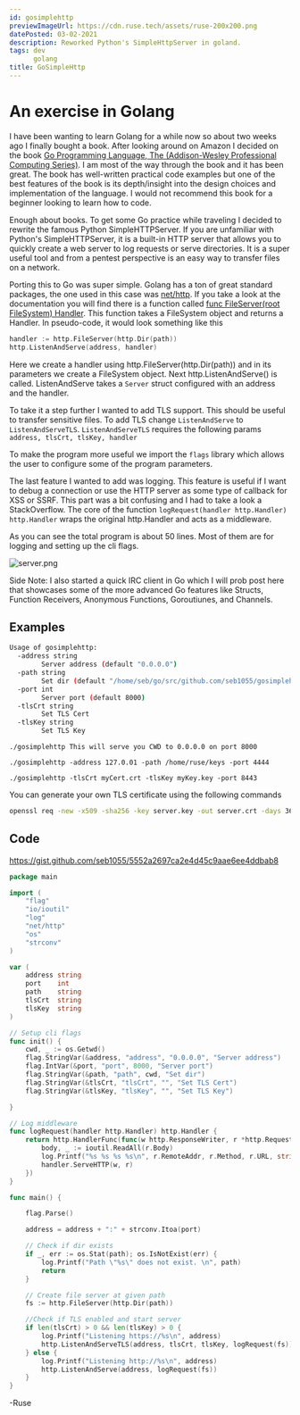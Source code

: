```yaml
---
id: gosimplehttp
previewImageUrl: https://cdn.ruse.tech/assets/ruse-200x200.png
datePosted: 03-02-2021
description: Reworked Python's SimpleHttpServer in goland.
tags: dev
      golang
title: GoSimpleHttp
---
```

# An exercise in Golang

I have been wanting to learn Golang for a while now so about two weeks ago I finally bought a book. After looking around on Amazon I decided on the book [Go Programming Language, The (Addison-Wesley Professional Computing Series)](https://www.amazon.com/Programming-Language-Addison-Wesley-Professional-Computing/dp/0134190440/ref=sr_1_3?dchild=1&keywords=golang&qid=1614821054&s=books&sr=1-3). I am most of the way through the book and it has been great. The book has well-written practical code examples but one of the best features of the book is its depth/insight into the design choices and implementation of the language. I would not recommend this book for a beginner looking to learn how to code.

Enough about books. To get some Go practice while traveling I decided to rewrite the famous Python SimpleHTTPServer. If you are unfamiliar with Python's SimpleHTTPServer, it is a built-in HTTP server that allows you to quickly create a web server to log requests or serve directories. It is a super useful tool and from a pentest perspective is an easy way to transfer files on a network. 

Porting this to Go was super simple. Golang has a ton of great standard packages, the one used in this case was [net/http](https://golang.org/pkg/net/http/). If you take a look at the documentation you will find there is a function called [func FileServer(root FileSystem) Handler](https://golang.org/pkg/net/http/#FileServer). This function takes a FileSystem object and returns a Handler. In pseudo-code, it would look something like this 

```Go
handler := http.FileServer(http.Dir(path))
http.ListenAndServe(address, handler)
```

Here we create a handler using http.FileServer(http.Dir(path)) and in its parameters we create a FileSystem object. Next http.ListenAndServe() is called. ListenAndServe takes a `Server` struct configured with an address and the handler.

To take it a step further I wanted to add TLS support. This should be useful to transfer sensitive files. To add TLS change `ListenAndServe` to `ListenAndServeTLS`. `ListenAndServeTLS` requires the following params `address, tlsCrt, tlsKey, handler`

To make the program more useful we import the `flags` library which allows the user to configure some of the program parameters.

The last feature I wanted to add was logging. This feature is useful if I want to debug a connection or use the HTTP server as some type of callback for XSS or SSRF. This part was a bit confusing and I had to take a look a StackOverflow. The core of the function `logRequest(handler http.Handler) http.Handler` wraps the original http.Handler and acts as a middleware.

As you can see the total program is about 50 lines. Most of them are for logging and setting up the cli flags. 




![server.png](https://cdn.ruse.tech/imgs/GoSimpleHttp/server.png)



Side Note: I also started a quick IRC client in Go which I will prob post here that showcases some of the more advanced Go features like Structs, Function Receivers, Anonymous Functions, Goroutiunes, and Channels.


## Examples 

```bash
Usage of gosimplehttp:
  -address string
        Server address (default "0.0.0.0")
  -path string
        Set dir (default "/home/seb/go/src/github.com/seb1055/gosimplehttp")
  -port int
        Server port (default 8000)
  -tlsCrt string
        Set TLS Cert
  -tlsKey string
        Set TLS Key
```
```
./gosimplehttp This will serve you CWD to 0.0.0.0 on port 8000

./gosimplehttp -address 127.0.01 -path /home/ruse/keys -port 4444

./gosimplehttp -tlsCrt myCert.crt -tlsKey myKey.key -port 8443
```
You can generate your own TLS certificate using the following commands 

```bash 
openssl req -new -x509 -sha256 -key server.key -out server.crt -days 3650
```


## Code 

https://gist.github.com/seb1055/5552a2697ca2e4d45c9aae6ee4ddbab8


```go
package main

import (
    "flag"
    "io/ioutil"
    "log"
    "net/http"
    "os"
    "strconv"
)

var (
    address string
    port    int
    path    string
    tlsCrt  string
    tlsKey  string
)

// Setup cli flags
func init() {
    cwd, _ := os.Getwd()
    flag.StringVar(&address, "address", "0.0.0.0", "Server address")
    flag.IntVar(&port, "port", 8000, "Server port")
    flag.StringVar(&path, "path", cwd, "Set dir")
    flag.StringVar(&tlsCrt, "tlsCrt", "", "Set TLS Cert")
    flag.StringVar(&tlsKey, "tlsKey", "", "Set TLS Key")

}

// Log middleware
func logRequest(handler http.Handler) http.Handler {
    return http.HandlerFunc(func(w http.ResponseWriter, r *http.Request) {
        body, _ := ioutil.ReadAll(r.Body)
        log.Printf("%s %s %s %s\n", r.RemoteAddr, r.Method, r.URL, string(body))
        handler.ServeHTTP(w, r)
    })
}

func main() {

    flag.Parse()

    address = address + ":" + strconv.Itoa(port)

    // Check if dir exists
    if _, err := os.Stat(path); os.IsNotExist(err) {
        log.Printf("Path \"%s\" does not exist. \n", path)
        return
    }

    // Create file server at given path
    fs := http.FileServer(http.Dir(path))

    //Check if TLS enabled and start server
    if len(tlsCrt) > 0 && len(tlsKey) > 0 {
        log.Printf("Listening https://%s\n", address)
        http.ListenAndServeTLS(address, tlsCrt, tlsKey, logRequest(fs))
    } else {
        log.Printf("Listening http://%s\n", address)
        http.ListenAndServe(address, logRequest(fs))
    }
}
```

-Ruse